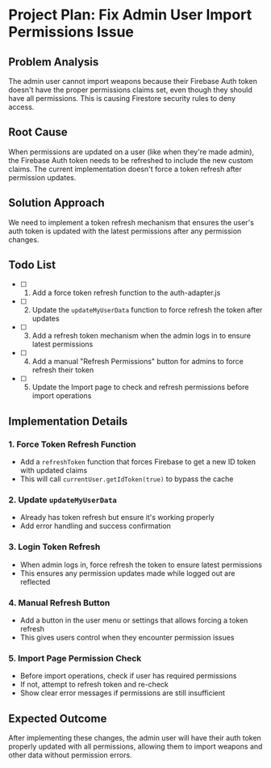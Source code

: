 # Project Plan: Fix Admin User Import Permissions Issue

## Problem Analysis
The admin user cannot import weapons because their Firebase Auth token doesn't have the proper permissions claims set, even though they should have all permissions. This is causing Firestore security rules to deny access.

## Root Cause
When permissions are updated on a user (like when they're made admin), the Firebase Auth token needs to be refreshed to include the new custom claims. The current implementation doesn't force a token refresh after permission updates.

## Solution Approach
We need to implement a token refresh mechanism that ensures the user's auth token is updated with the latest permissions after any permission changes.

## Todo List

- [ ] 1. Add a force token refresh function to the auth-adapter.js
- [ ] 2. Update the `updateMyUserData` function to force refresh the token after updates
- [ ] 3. Add a refresh token mechanism when the admin logs in to ensure latest permissions
- [ ] 4. Add a manual "Refresh Permissions" button for admins to force refresh their token
- [ ] 5. Update the Import page to check and refresh permissions before import operations

## Implementation Details

### 1. Force Token Refresh Function
- Add a `refreshToken` function that forces Firebase to get a new ID token with updated claims
- This will call `currentUser.getIdToken(true)` to bypass the cache

### 2. Update `updateMyUserData` 
- Already has token refresh but ensure it's working properly
- Add error handling and success confirmation

### 3. Login Token Refresh
- When admin logs in, force refresh the token to ensure latest permissions
- This ensures any permission updates made while logged out are reflected

### 4. Manual Refresh Button
- Add a button in the user menu or settings that allows forcing a token refresh
- This gives users control when they encounter permission issues

### 5. Import Page Permission Check
- Before import operations, check if user has required permissions
- If not, attempt to refresh token and re-check
- Show clear error messages if permissions are still insufficient

## Expected Outcome
After implementing these changes, the admin user will have their auth token properly updated with all permissions, allowing them to import weapons and other data without permission errors.